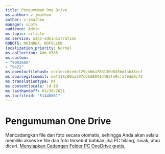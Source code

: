 ```yaml
---
title: Pengumuman One Drive
ms.author: v-jmathew
author: v-jmathew
manager: scotv
audience: Admin
ms.topic: article
ms.service: o365-administration
ROBOTS: NOINDEX, NOFOLLOW
localization_priority: Normal
ms.collection: Adm_O365
ms.custom:
- "9002660"
- "9422"
ms.openlocfilehash: ecc1ecc0cede129cb66a788130d8d3bd7ab38ecf
ms.sourcegitcommit: bef118c00aa397cd6d8941d403fe9cfa49dd8c73
ms.translationtype: MT
ms.contentlocale: id-ID
ms.lasthandoff: 03/30/2021
ms.locfileid: "51440861"
---
```

# <a name="one-drive-announcement"></a>Pengumuman One Drive

Mencadangkan file dan foto secara otomatis, sehingga Anda akan selalu memiliki akses ke file dan foto tersebut bahkan jika PC hilang, rusak, atau dicuri. [Menyiapkan Cadangan Folder PC OneDrive gratis.](https://www.microsoft.com/microsoft-365/onedrive/pc-cloud-backup)
